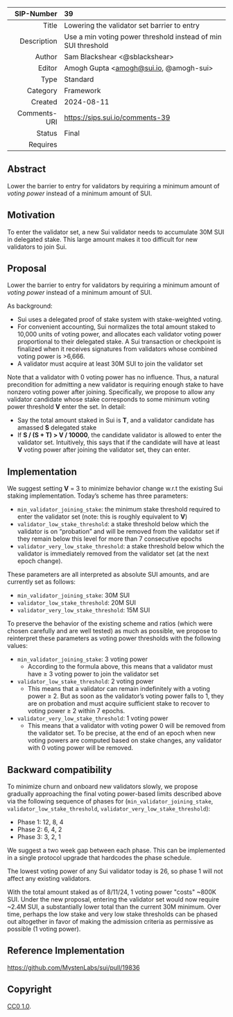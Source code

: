 | SIP-Number          | 39                                                            |
| ------------------: | :--------------------------------------------------------     |
| Title               | Lowering the validator set barrier to entry                   |
| Description         | Use a min voting power threshold instead of min SUI threshold |
| Author              | Sam Blackshear <@sblackshear>                                 |
| Editor              | Amogh Gupta <amogh@sui.io, @amogh-sui>                        |
| Type                | Standard                                                      |
| Category            | Framework                                                     |
| Created             | 2024-08-11                                                    |
| Comments-URI        | https://sips.sui.io/comments-39                               |
| Status              | Final                                                         |
| Requires            |                                                               |

## Abstract
Lower the barrier to entry for validators by requiring a minimum amount of *voting power* instead of a minimum amount of SUI.

## Motivation
To enter the validator set, a new Sui validator needs to accumulate 30M SUI in delegated stake. This large amount makes it too difficult for new validators to join Sui.

## Proposal
Lower the barrier to entry for validators by requiring a minimum amount of *voting power* instead of a minimum amount of SUI.

As background:

* Sui uses a delegated proof of stake system with stake-weighted voting.
* For convenient accounting, Sui normalizes the total amount staked to 10,000 units of voting power, and allocates each validator voting power proportional to their delegated stake. A Sui transaction or checkpoint is finalized when it receives signatures from validators whose combined voting power is >6,666.
* A validator must acquire at least 30M SUI to join the validator set

Note that a validator with 0 voting power has no influence. Thus, a natural precondition for admitting a new validator is requiring enough stake to have nonzero voting power after joining. Specifically, we propose to allow any validator candidate whose stake corresponds to some minimum voting power threshold **V** enter the set. In detail:

* Say the total amount staked in Sui is **T**, and a validator candidate has amassed **S** delegated stake
* If **S / (S + T) > V / 10000**, the candidate validator is allowed to enter the validator set. Intuitively, this says that if the candidate will have at least **V** voting power after joining the validator set, they can enter.

## Implementation

We suggest setting **V** = 3 to minimize behavior change w.r.t the existing Sui staking implementation. Today’s scheme has three parameters:

* `min_validator_joining_stake`: the minimum stake threshold required to enter the validator set (note: this is roughly equivalent to **V**)
* `validator_low_stake_threshold`: a stake threshold below which the validator is on “probation” and will be removed from the validator set if they remain below this level for more than 7 consecutive epochs
* `validator_very_low_stake_threshold`: a stake threshold below which the validator is immediately removed from the validator set (at the next epoch change).

These parameters are all interpreted as absolute SUI amounts, and are currently set as follows:

* `min_validator_joining_stake`: 30M SUI
* `validator_low_stake_threshold`: 20M SUI
* `validator_very_low_stake_threshold`: 15M SUI

To preserve the behavior of the existing scheme and ratios (which were chosen carefully and are well tested) as much as possible, we propose to reinterpret these parameters as voting power thresholds with the following values:

- `min_validator_joining_stake`: 3 voting power
    - According to the formula above, this means that a validator must have ≥ 3 voting power to join the validator set
- `validator_low_stake_threshold`: 2 voting power
    - This means that a validator can remain indefinitely with a voting power ≥ 2. But as soon as the validator’s voting power falls to 1, they are on probation and must acquire sufficient stake to recover to voting power ≥ 2 within 7 epochs.
- `validator_very_low_stake_threshold`: 1 voting power
    - This means that a validator with voting power 0 will be removed from the validator set. To be precise, at the end of an epoch when new voting powers are computed based on stake changes, any validator with 0 voting power will be removed.

## Backward compatibility

To minimize churn and onboard new validators slowly, we propose gradually approaching the final voting power-based limits described above via the following sequence of phases for (`min_validator_joining_stake`, `validator_low_stake_threshold`, `validator_very_low_stake_threshold`):

- Phase 1: 12, 8, 4
- Phase 2: 6, 4, 2
- Phase 3: 3, 2, 1

We suggest a two week gap between each phase. This can be implemented in a single protocol upgrade that hardcodes the phase schedule.

The lowest voting power of any Sui validator today is 26, so phase 1 will not affect any existing validators.

With the total amount staked as of 8/11/24, 1 voting power "costs" ~800K SUI. Under the new proposal, entering the validator set would now require ~2.4M SUI, a substantially lower total than the current 30M minimum. Over time, perhaps the low stake and very low stake thresholds can be phased out altogether in favor of making the admission criteria as permissive as possible (1 voting power).

## Reference Implementation

https://github.com/MystenLabs/sui/pull/19836

## Copyright

[CC0 1.0](../LICENSE.md).
